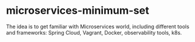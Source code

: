 # microservices-minimum-set
The idea is to get familiar with Microservices world, including different tools and frameworks: Spring Cloud, Vagrant, Docker, observability tools, k8s.
